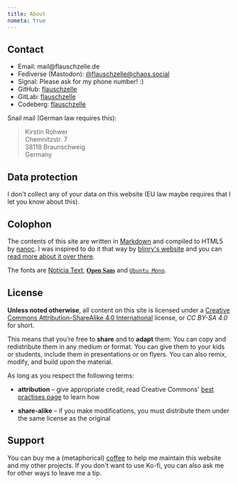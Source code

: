 ```yaml
---
title: About
nometa: true
---
```


## Contact

- Email: <span>m<span title="ihate@spam.com</span>">a</span>il</span>&#64;flauschzelle<i title="</i>mailto:">.</i>de
- Fediverse (Mastodon): [@flauschzelle@chaos.social](https://chaos.social/@flauschzelle)
- Signal: Please ask for my phone number! :)
- GitHub: [flauschzelle](https://github.com/flauschzelle)
- GitLab: [flauschzelle](https://gitlab.com/flauschzelle)
- Codeberg: [flauschzelle](https://codeberg.org/flauschzelle)

Snail mail (German law requires this):

> Kirstin Rohwer  
> Chemnitzstr. 7  
> 38118 Braunschweig  
> Germany

## Data protection

I don't collect any of your data on this website (EU law maybe requires that I let you know about this).

## Colophon

The contents of this site are written in [Markdown](http://daringfireball.net/projects/markdown/) and compiled to HTML5 by [nanoc](http://nanoc.ws). I was inspired to do it that way by [blinry's website](https://blinry.org) and you can [read more about it over there](https://blinry.org/how-to-blog-with-nanoc/).

The fonts are [Noticia Text](https://fonts.google.com/specimen/Noticia+Text), [<span style="font-family: OpenSans"><b>Open Sans</b></span>](https://fonts.google.com/specimen/Open+Sans) and [`Ubuntu Mono`](https://fonts.google.com/specimen/Ubuntu+Mono).

## License

**Unless noted otherwise**, all content on this site is licensed under a [Creative Commons Attribution-ShareAlike 4.0 International](https://creativecommons.org/licenses/by-sa/4.0/) license, or *CC BY-SA 4.0* for short.

This means that you’re free to **share** and to **adapt** them: You can copy and redistribute them in any medium or format. You can give them to your kids or students, include them in presentations or on flyers. You can also remix, modify, and build upon the material.

As long as you respect the following terms:

- **attribution** – give appropriate credit, read Creative Commons' [best practises page](https://wiki.creativecommons.org/wiki/Best_practices_for_attribution) to learn how

- **share-alike** – if you make modifications, you must distribute them under the same license as the original

## Support

You can buy me a (metaphorical) [coffee](https://ko-fi.com/metakiki) to help me maintain this website and my other projects. If you don't want to use Ko-fi, you can also ask me for other ways to leave me a tip.
